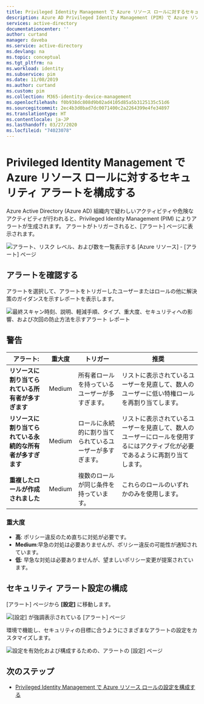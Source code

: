 ```yaml
---
title: Privileged Identity Management で Azure リソース ロールに対するセキュリティ アラートを構成する - Azure Active Directory | Microsoft Docs
description: Azure AD Privileged Identity Management (PIM) で Azure リソース ロールに対するセキュリティの警告を構成する方法を説明します。
services: active-directory
documentationcenter: ''
author: curtand
manager: daveba
ms.service: active-directory
ms.devlang: na
ms.topic: conceptual
ms.tgt_pltfrm: na
ms.workload: identity
ms.subservice: pim
ms.date: 11/08/2019
ms.author: curtand
ms.custom: pim
ms.collection: M365-identity-device-management
ms.openlocfilehash: f0b938dc808d9b02ad4105d85a5b3125135c51d6
ms.sourcegitcommit: 2ec4b3d0bad7dc0071400c2a2264399e4fe34897
ms.translationtype: HT
ms.contentlocale: ja-JP
ms.lasthandoff: 03/27/2020
ms.locfileid: "74023078"
---
```

# <a name="configure-security-alerts-for-azure-resource-roles-in-privileged-identity-management"></a>Privileged Identity Management で Azure リソース ロールに対するセキュリティ アラートを構成する

Azure Active Directory (Azure AD) 組織内で疑わしいアクティビティや危険なアクティビティが行われると、Privileged Identity Management (PIM) によりアラートが生成されます。 アラートがトリガーされると、[アラート] ページに表示されます。

![アラート、リスク レベル、および数を一覧表示する [Azure リソース] - [アラート] ページ](media/pim-resource-roles-configure-alerts/rbac-alerts-page.png)

## <a name="review-alerts"></a>アラートを確認する

アラートを選択して、アラートをトリガーしたユーザーまたはロールの他に解決策のガイダンスを示すレポートを表示します。

![最終スキャン時刻、説明、軽減手順、タイプ、重大度、セキュリティへの影響、および次回の防止方法を示すアラート レポート](media/pim-resource-roles-configure-alerts/rbac-alert-info.png)

## <a name="alerts"></a>警告

| アラート: | 重大度 | トリガー | 推奨 |
| --- | --- | --- | --- |
| **リソースに割り当てられている所有者が多すぎます** |Medium |所有者ロールを持っているユーザーが多すぎます。 |リストに表示されているユーザーを見直して、数人のユーザーに低い特権ロールを再割り当てします。 |
| **リソースに割り当てられている永続的な所有者が多すぎます** |Medium |ロールに永続的に割り当てられているユーザーが多すぎます。 |リストに表示されているユーザーを見直して、数人のユーザーにロールを使用するにはアクティブ化が必要であるように再割り当てします。 |
| **重複したロールが作成されました** |Medium |複数のロールが同じ条件を持っています。 |これらのロールのいずれかのみを使用します。 |

### <a name="severity"></a>重大度

- **高**: ポリシー違反のため直ちに対処が必要です。 
- **Medium**:早急の対処は必要ありませんが、ポリシー違反の可能性が通知されています。
- **低**: 早急な対処は必要ありませんが、望ましいポリシー変更が提案されています。

## <a name="configure-security-alert-settings"></a>セキュリティ アラート設定の構成

[アラート] ページから **[設定]** に移動します。

![[設定] が強調表示されている [アラート] ページ](media/pim-resource-roles-configure-alerts/rbac-navigate-settings.png)

環境で機能し、セキュリティの目標に合うようにさまざまなアラートの設定をカスタマイズします。

![設定を有効化および構成するための、アラートの [設定] ページ](media/pim-resource-roles-configure-alerts/rbac-alert-settings.png)

## <a name="next-steps"></a>次のステップ

- [Privileged Identity Management で Azure リソース ロールの設定を構成する](pim-resource-roles-configure-role-settings.md)
